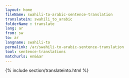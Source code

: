 ```yaml
---
layout: home
fileName: swahili-to-arabic-sentence-translation
translatein: swahili_to_arabic
folderName : translate
lang: ar
from: sw
to: ar
langname: swahili-to
permalink: /ar/swahili-to-arabic-sentence-translation
tool: sentence-translations
matchurls: en&&ar
---
```

{% include section/translateinto.html %}

